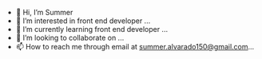 - 👋 Hi, I’m Summer
- 👀 I’m interested in front end developer ...
- 🌱 I’m currently learning front end developer ...
- 💞️ I’m looking to collaborate on ...
- 📫 How to reach me through email at summer.alvarado150@gmail.com...

<!---
Summerthekat/Summerthekat is a ✨ special ✨ repository because its `README.md` (this file) appears on your GitHub profile.
You can click the Preview link to take a look at your changes.
--->
